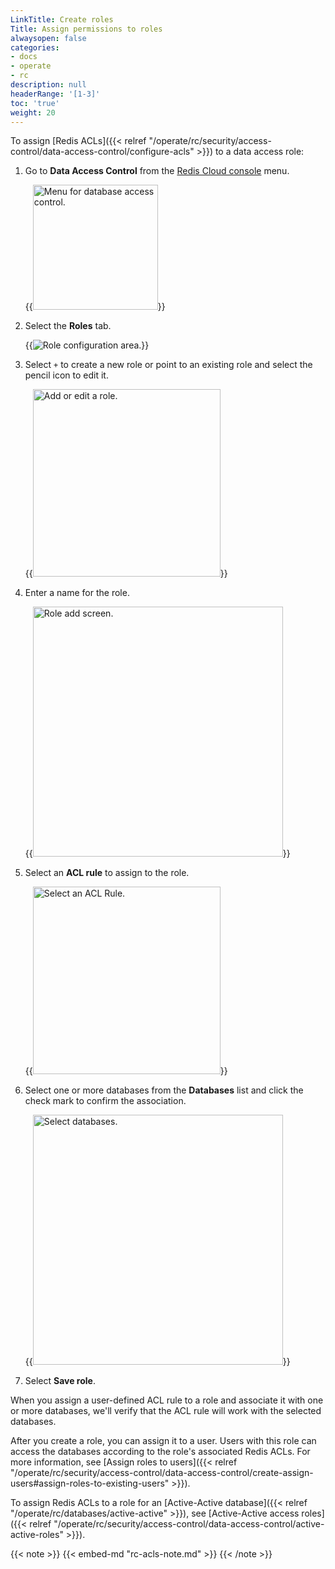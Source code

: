 ```yaml
---
LinkTitle: Create roles
Title: Assign permissions to roles
alwaysopen: false
categories:
- docs
- operate
- rc
description: null
headerRange: '[1-3]'
toc: 'true'
weight: 20
---
```


To assign [Redis ACLs]({{< relref "/operate/rc/security/access-control/data-access-control/configure-acls" >}}) to a data access role:

1. Go to **Data Access Control** from the [Redis Cloud console](https://cloud.redis.io/#/) menu.

    {{<image filename="images/rc/data-access-control-menu.png" width="200px" alt="Menu for database access control." >}}

1. Select the **Roles** tab.

    {{<image filename="images/rc/data-access-control-roles.png" alt="Role configuration area." >}}

1. Select `+` to create a new role or point to an existing role and select the pencil icon to edit it.

    {{<image filename="images/rc/data-access-control-roles-add-or-edit.png" width="300px" alt="Add or edit a role." >}}

1. Enter a name for the role.

    {{<image filename="images/rc/data-access-control-roles-add.png" width="400px" alt="Role add screen." >}}

1. Select an **ACL rule** to assign to the role.

    {{<image filename="images/rc/data-access-control-roles-select-acl.png" width="300px" alt="Select an ACL Rule." >}}

1. Select one or more databases from the **Databases** list and click the check mark to confirm the association.

    {{<image filename="images/rc/data-access-control-roles-select-databases.png" width="400px" alt="Select databases." >}}

1. Select **Save role**.

When you assign a user-defined ACL rule to a role and associate it with one or more databases, we'll verify that the ACL rule will work with the selected databases. 

After you create a role, you can assign it to a user. Users with this role can access the databases according to the role's associated Redis ACLs. For more information, see [Assign roles to users]({{< relref "/operate/rc/security/access-control/data-access-control/create-assign-users#assign-roles-to-existing-users" >}}).

To assign Redis ACLs to a role for an [Active-Active database]({{< relref "/operate/rc/databases/active-active" >}}), see [Active-Active access roles]({{< relref "/operate/rc/security/access-control/data-access-control/active-active-roles" >}}).

{{< note >}}
{{< embed-md "rc-acls-note.md" >}}
{{< /note >}}